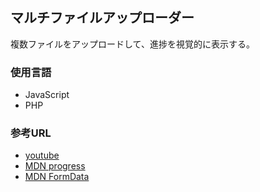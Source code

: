 ## マルチファイルアップローダー

複数ファイルをアップロードして、進捗を視覚的に表示する。

### 使用言語

- JavaScript
- PHP

### 参考URL

- [youtube](https://www.youtube.com/watch?v=qoujtAnI4Fc&list=PL00952AC35D0A4701)
- [MDN progress](https://developer.mozilla.org/ja/docs/Web/HTML/Element/progress)
- [MDN FormData](https://developer.mozilla.org/ja/docs/Web/API/FormData)